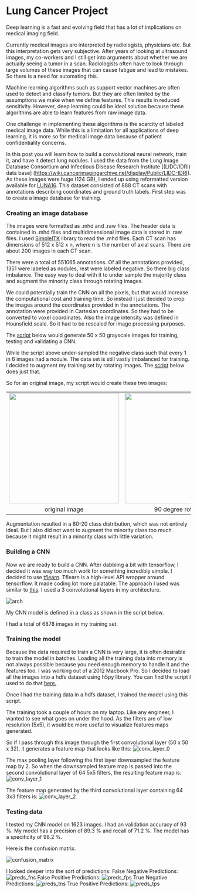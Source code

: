 Lung Cancer Project
==============================


Deep learning is a fast and evolving field that has a lot of implications on medical imaging field.
 
Currently medical images are interpreted by radiologists, physicians etc. But this interpretation gets very subjective. After years of looking at ultrasound images, my co-workers and I still get into arguments about whether we are actually seeing a tumor in a scan. Radiologists often have to look through large volumes of these images that can cause fatigue and lead to mistakes. So there is a need for automating this.

Machine learning algorithms such as support vector machines are often used to detect and classify tumors. But they are often limited by the assumptions we make when we define features. This results in reduced sensitivity.
However, deep learning could be ideal solution because these algorithms are able to learn features from raw image data.

One challenge in implementing these algorithms is the scarcity of labeled medical image data. While this is a limitation for all applications of deep learning, it is more so for medical image data because of patient confidentiality concerns.

In this post you  will learn how to build a convolutional neural network, train it, and have it detect lung nodules. I used the data from the Lung Image Database Consortium and Infectious Disease Research Institute [(LIDC/IDRI) data base] (https://wiki.cancerimagingarchive.net/display/Public/LIDC-IDRI). As these images were huge (124 GB), I ended up using reformatted version available for [LUNA16](https://luna16.grand-challenge.org/data/). This dataset consisted of 888 CT scans with annotations describing coordinates and ground truth labels. First step was to create a image database for training.

### Creating an image database

The images were formatted as .mhd and .raw files. The header data is contained in .mhd files and multidimensional image data is stored in .raw files. I used [SimpleITK](http://www.simpleitk.org/) library to read the .mhd files. Each CT scan has dimensions of 512 x 512 x n, where n is the number of axial scans. There are about 200 images in each CT scan. 

There were a total of 551065 annotations. Of all the annotations provided, 1351 were labeled as nodules, rest were labeled negative. So there big class imbalance. The easy way to deal with it to under sample the majority class and augment the minority class through rotating images. 


We could potentially train the CNN on all the pixels, but that would increase the computational cost and training time. So instead I just decided to crop the images around the coordinates provided in the annotations. The annotation were provided in Cartesian coordinates. So they had to be converted to voxel coordinates. Also the image intensity was defined in Hounsfield scale. So it had to be rescaled for image processing purposes.

The [script](https://github.com/swethasubramanian/LungCancerDetection/blob/master/src/data/create_images.py) below would generate 50 x 50 grayscale images for training, testing and validating a CNN.

<script src="https://gist.github.com/swethasubramanian/8483c5a21d0727e99976b0b9e2b60e68.js"></script>

While the script above under-sampled the negative class such that every 1 in 6 images had a nodule. The data set is still vastly imbalanced for training. I decided to augment my training set by rotating images. The [script](https://github.com/swethasubramanian/LungCancerDetection/blob/master/src/data/augment_images.py) below does just that. 

<script src="https://gist.github.com/swethasubramanian/72697b5cff4c5614c06460885dc7ae23.js"></script>

So for an original image, my script would create these two images:
<table>
    <tr>
      <td><img src="https://cloud.githubusercontent.com/assets/5193925/22851059/03e29daa-efcc-11e6-953f-4d0eba54f7ff.jpg" width="300"/></td>
<td><img src="https://cloud.githubusercontent.com/assets/5193925/22851058/f65f3aee-efcb-11e6-8f7e-e35a3cffb1d9.jpg" width="300"/></td>
<td><img src="https://cloud.githubusercontent.com/assets/5193925/22851043/cccb990c-efcb-11e6-9850-b621d21c8bed.jpg" width="300"/></td>
    </tr>
    <tr><td align="center">original image</td><td align="center">90 degree rotation</td><td align="center">180 degree rotation</td></tr>
</table>

Augmentation resulted in a 80-20 class distribution, which was not entirely ideal. But I also did not want to augment the minority class too much because it might result in a minority class with little variation.

### Building a CNN

Now we are ready to build a CNN. After dabbling a bit with tensorflow, I decided it was way too much work for something incredibly simple. I decided to use [tflearn](http://tflearn.org/). Tflearn is a high-level API wrapper around tensorflow. It made coding lot more palatable. The approach I used was similar to [this](https://medium.com/@ageitgey/machine-learning-is-fun-part-3-deep-learning-and-convolutional-neural-networks-f40359318721#.if8n708rd). I used a 3 convolutional layers in my architecture.

![arch](https://cloud.githubusercontent.com/assets/5193925/22851323/0b6a1d80-efd3-11e6-9bdf-23ce19796549.png)

My CNN model is defined in a class as shown in the script below.

<script src="https://gist.github.com/swethasubramanian/45be51b64d1595e78fb171c5dbb6cce6.js"></script>

I had a total of 6878 images in my training set. 

### Training the model
Because the data required to train a CNN is very large, it is often desirable to train the model in batches. Loading all the training data into memory is not always possible because you need enough memory to handle it and the features too. I was working out of a 2012 Macbook Pro. So I decided to load all the images into a hdfs dataset using h5py library. You can find the script I used to do that [here.](https://github.com/swethasubramanian/LungCancerDetection/blob/master/src/data/build_hdf5_datasets.py)

Once I had the training data in a hdfs dataset, I trained the model using this script.

<script src="https://gist.github.com/swethasubramanian/dca76567afe1c175e016b2ce299cb7fb.js"></script>

The training took a couple of hours on my laptop. Like any engineer, I wanted to see what goes on under the hood. As the filters are of low resolution (5x5), it would be more useful to visualize features maps generated.

So if I pass through this image through the first convolutional layer (50 x 50 x 32), it generates a feature map that looks like this: 
![conv_layer_0](https://cloud.githubusercontent.com/assets/5193925/22851574/5bb733ba-efdb-11e6-8943-b248f4bcaf58.png)

The max pooling layer following the first layer downsampled the feature map by 2. So when the downsampled feature map is passed into the second convolutional layer of 64 5x5 filters, the resulting feature map is:
![conv_layer_1](https://cloud.githubusercontent.com/assets/5193925/22851575/5cf648d8-efdb-11e6-9363-bb4da8c346fa.png)

The feature map generated by the third convolutional layer containing 64 3x3 filters is:
![conv_layer_2](https://cloud.githubusercontent.com/assets/5193925/22851577/5e79d026-efdb-11e6-8a2f-6860716d582b.png)

### Testing data
I tested my CNN model on 1623 images. I had an validation accuracy of 93 %. My model has a precision of 89.3 % and recall of 71.2 %. The model has a specificity of 98.2 %.

Here is the confusion matrix.

![confusion_matrix](https://cloud.githubusercontent.com/assets/5193925/22851647/9ac21532-efdd-11e6-8618-fd46af1da3a3.png)

I looked deeper into the sort of predictions:
False Negative Predictions:
![preds_fns](https://cloud.githubusercontent.com/assets/5193925/22851625/1d578b90-efdd-11e6-82d7-74d6f8fb69c8.png)
False Positive Predictions:
![preds_fps](https://cloud.githubusercontent.com/assets/5193925/22851626/1f47302c-efdd-11e6-8f17-70128e52875a.png)
True Negative Predictions:
![preds_tns](https://cloud.githubusercontent.com/assets/5193925/22851627/211a12e8-efdd-11e6-921f-62a8e55353c6.png)
True Positive Predictions:
![preds_tps](https://cloud.githubusercontent.com/assets/5193925/22851629/22a94886-efdd-11e6-90bb-a7331ceae520.png)





